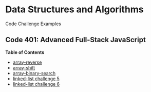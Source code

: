 # Data Structures and Algorithms

Code Challenge Examples

## Code 401: Advanced Full-Stack JavaScript

**Table of Contents**
- [array-reverse](challenges/arrayReverse/array-reverse.js)
- [array-shift](challenges/arrayShift/array-shift.js)
- [array-binary-search](challenges/arrayBinarySearch/array-binary-search.js)
- [linked-list challenge 5](Data-Structures/linkedList/linked-list.js)
- [linked-list challenge 6](Data-Structures/linkedList/linked-list.js)